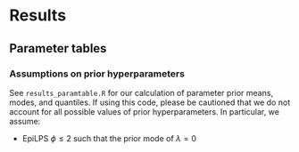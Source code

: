 
# Results



## Parameter tables


### Assumptions on prior hyperparameters

See ``results_paramtable.R`` for our calculation of parameter prior means, modes, and quantiles. If using this code, please be cautioned that we do not account for all possible values of prior hyperparameters. In particular, we assume:
- EpiLPS $\phi \leq 2$ such that the prior mode of $\lambda = 0$
